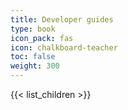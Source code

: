 ```yaml
---
title: Developer guides
type: book
icon_pack: fas
icon: chalkboard-teacher
toc: false
weight: 300
---
```


{{< list_children >}}